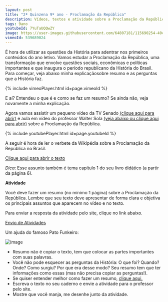 ```yaml
---
layout: post
title: "2ª Quinzena 9º ano - Proclamação da República"
description: Vídeos, textos e atividade sobre a Proclamação da República
tags: 9ano
youtubeId: 7YuTaUQQwZY
image: https://user-images.githubusercontent.com/64807181/115690254-40c14680-a333-11eb-805c-07cdd155470b.png
vimeoId: 539689024
---
```


É hora de utilizar as questões da História para adentrar nos primeiros conteúdos do ano letivo. Vamos estudar a Proclamação da República, uma transformação que envolve questões sociais, econômicas e políticas importantes e que inaugura o período republicano da História do Brasil. Para começar, veja abaixo minha explicaçãosobre resumo e as perguntas que a História faz. 

{% include vimeoPlayer.html id=page.vimeoId %}

E aí? Entendeu o que é e como se faz um resumo? Se ainda não, veja novamente a minha explicação.

Agora vamos assistir um pequeno vídeo da TV Senado [(clique aqui para abrir)](https://www.youtube.com/watch?v=T2gMKpADSQU) e aula em vídeo do professor Walter Sola [(veja abaixo ou clique aqui para abrir)](https://www.youtube.com/watch?v=7YuTaUQQwZY) sobre a Proclamação da República.

{% include youtubePlayer.html id=page.youtubeId %}

A seguir é hora de ler o verbete da Wikipédia sobre a Proclamação da República no Brasil.

[Clique aqui para abrir o texto](https://pt.wikipedia.org/wiki/Proclama%C3%A7%C3%A3o_da_Rep%C3%BAblica_do_Brasil)

*Dica*: Esse assunto também é tema capítulo 1 do seu livro didático (a partir da página 6).

**Atividade**

Você deve fazer um resumo (no mínimo 1 página) sobre a Proclamação da República. Lembre que seu texto deve apresentar de forma clara e objetiva os principais assuntos que aparecem no vídeo e no texto. 

Para enviar a resposta da atividade pelo site, clique no link abaixo.

[Envio de Atividades](https://0jonjo.github.io/arcada/send.html)

Um ajuda do famoso Pato Funkeiro:

![image](https://user-images.githubusercontent.com/64807181/115690254-40c14680-a333-11eb-805c-07cdd155470b.png)

- Resumo não é copiar o texto, tem que colocar as partes importantes com suas palavras.
- Você não pode esquecer as perguntas da História: O que foi? Quando? Onde? Como surgiu? Por que era desse modo? Seu resumo tem que ter informações como essas (mas não precisa copiar as perguntas!).
- Se quiser entender melhor como fazer um resumo, [clique aqui.](https://brasilescola.uol.com.br/redacao/resumo-texto.htm)
- Escreva o texto no seu caderno e envie a atividade para o professor pelo site.
- Mostre que você manja, me desenhe junto da atividade.
